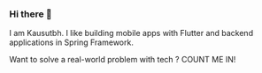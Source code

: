 ### Hi there 👋

I am Kausutbh. I like building mobile apps with Flutter and backend applications in Spring Framework. 

Want to solve a real-world problem with tech ? COUNT ME IN!
